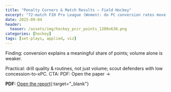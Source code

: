 ```yaml
---
title: "Penalty Corners & Match Results — Field Hockey"
excerpt: "72-match FIH Pro League (Women): do PC conversion rates move the points column?"
date: 2025-09-04
header:
  teaser: /assets/img/hockey_pccr_points_1200x630.png
categories: [hockey]
tags: [set-plays, applied, viz]
---
```

Finding: conversion explains a meaningful share of points; volume alone is weaker.

Practical: drill quality & routines, not just volume; scout defenders with low concession-to-xPC.
CTA: PDF: Open the paper →

**PDF:** [Open the report](/The%20Relationship%20Between%20Penalty%20Corner%20Conversion%20Rates%20and%20Match%20Results%20in%20Field%20Hockey.pdf){:target="_blank"}

